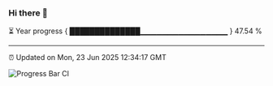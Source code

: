 ### Hi there 👋

⏳ Year progress { ██████████████▁▁▁▁▁▁▁▁▁▁▁▁▁▁▁▁ } 47.54 %

---

⏰ Updated on Mon, 23 Jun 2025 12:34:17 GMT

![Progress Bar CI](https://github.com/liununu/liununu/workflows/Progress%20Bar%20CI/badge.svg)
